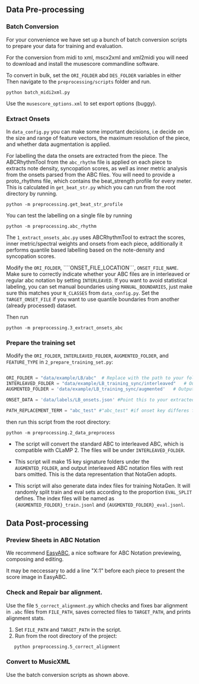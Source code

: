 ## Data Pre-processing

### Batch Conversion
For your convenience we have set up a bunch of batch conversion scripts to prepare your data for training and evaluation. 

For the conversion from midi to xml, mscx2xml and xml2midi you will need to 
download and install the musescore commandline software. 

To convert in bulk, set the ```ORI_FOLDER``` abd ```DES_FOLDER``` variables in either 
Then navigate to the `preprocessing/scripts` folder and run.

```
python batch_midi2xml.py
```

Use the ```musescore_options.xml``` to set export options (buggy).  

### Extract Onsets

In `data_config.py` you can make some important decisions, i.e decide on the size and range of feature vectors, the maximum resolution of the piece, and whether data augmentation is applied.

For labelling the data the onsets are extracted from the piece. The ABCRhythmTool from the  `abc_rhythm` file is applied on each piece to extracts note density, syncopation scores, as well as inner metric analysis from the onsets parsed from the ABC files. You will need to provide a proto_rhythms file, which contains the beat_strength profile for every meter. This is calculated in `get_beat_str.py` which you can run from the root directory by running.

```
python -m preprocessing.get_beat_str_profile 
```

You can test the labelling on a single file by running 
```
python -m preprocessing.abc_rhythm
```

The `1_extract_onsets_abc.py` uses ABCRhythmTool to extract the scores, inner metric/spectral weights and onsets from each piece, additionally it performs quantile based labelling based on the note-density and syncopation scores.



Modify the ```ORI_FOLDER```, ````ONSET_FILE_LOCATION```, `ONSET_FILE_NAME`. Make sure to correctly indicate whether your ABC files are in interleaved or regular abc notation by setting `INTERLEAVED`. If you want to avoid statistical labeling, you can set manual boundaries using `MANUAL_BOUNDARIES`, just make sure this matches your `N_CLASSES` from `data_config.py`. Set the `TARGET_ONSET_FILE` if you want to use quantile boundaries from another (already processed) dataset. 

Then run

```
python -m preprocessing.3_extract_onsets_abc
```

### Prepare the training set


Modify the ```ORI_FOLDER```, ```INTERLEAVED_FOLDER```, ```AUGMENTED_FOLDER```, and ```FEATURE_TYPE``` in ```2_prepare_training_set.py```:
  
```python

ORI_FOLDER = "data/example/LB/abc"  # Replace with the path to your folder containing standard ABC notation files
INTERLEAVED_FOLDER = "data/example/LB_training_sync/interleaved"   # Output interleaved ABC notation files to this folder
AUGMENTED_FOLDER = 'data/example/LB_training_sync/augmented'   # Output key-augmented and rest-omitted ABC notation files to this folder

ONSET_DATA = 'data/labels/LB_onsets.json' #Point this to your extracted onset file.

PATH_REPLACEMENT_TERM = "abc_test" #"abc_test" #if onset key differes from file location. (default is abc)

```
then run this script from the root directory:
```
python -m preprocessing.2_data_preprocess
```
- The script will convert the standard ABC to interleaved ABC, which is compatible with CLaMP 2. The files will be under ```INTERLEAVED_FOLDER```.

- This script will make 15 key signature folders under the ```AUGMENTED_FOLDER```, and output interleaved ABC notation files with rest bars omitted. This is the data representation that NotaGen adopts.

- This script will also generate data index files for training NotaGen. It will randomly split train and eval sets according to the proportion ```EVAL_SPLIT``` defines. The index files will be named as ```{AUGMENTED_FOLDER}_train.jsonl``` and ```{AUGMENTED_FOLDER}_eval.jsonl```.

## Data Post-processing

### Preview Sheets in ABC Notation

We recommend [EasyABC](https://sourceforge.net/projects/easyabc/), a nice software for ABC Notation previewing, composing and editing.

It may be neccessary to add a line "X:1" before each piece to present the score image in EasyABC.

### Check and Repair bar alignment. 
Use the file `5_correct_alignment.py` which checks and fixes bar alignment in `.abc` files from `FILE_PATH`, saves corrected files to `TARGET_PATH`, and prints alignment stats.

1. Set `FILE_PATH` and `TARGET_PATH` in the script.
2. Run from the root directory of the project:
```bash
   python preprocessing.5_correct_alignment
```

### Convert to MusicXML
Use the batch conversion scripts as shown above.
